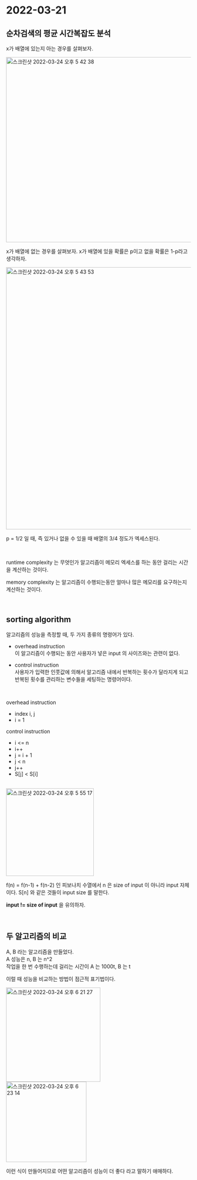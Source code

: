 # 2022-03-21

## 순차검색의 평균 시간복잡도 분석

x가 배열에 있는지 아는 경우를 살펴보자.

<img width="505" alt="스크린샷 2022-03-24 오후 5 42 38" src="https://user-images.githubusercontent.com/67616146/159876880-62e59716-9eee-493c-9e3d-4b677549a1d9.png">

<br/>

x가 배열에 없는 경우를 살펴보자.
x가 배열에 있을 확률은 p이고 없을 확률은 1-p라고 생각하자.

<img width="715" alt="스크린샷 2022-03-24 오후 5 43 53" src="https://user-images.githubusercontent.com/67616146/159877139-2d2dc1bc-fbae-4836-876e-5f983c578689.png">

p = 1/2 일 때, 즉 있거나 없을 수 있을 때 배열의 3/4 정도가 엑세스된다.

<br/>

runtime complexity 는 무엇인가 알고리즘이 메모리 엑세스를 하는 동안 걸리는 시간을 계산하는 것이다.

memory complexity 는 알고리즘이 수행되는동안 얼마나 많은 메모리를 요구하는지 계산하는 것이다.

<br/>

## sorting algorithm

알고리즘의 성능을 측정할 때, 두 가지 종류의 명령어가 있다.

- overhead instruction<br/>
  이 알고리즘이 수행되는 동안 사용자가 넣은 input 의 사이즈와는 관련이 없다.

- control instruction<br/>
  사용자가 입력한 인풋값에 의해서 알고리즘 내에서 반복하는 횟수가 달라지게 되고 반복된 횟수를 관리하는 변수들을 세팅하는 명령어이다.

<br/>

overhead instruction

- index i, j
- i = 1

control instruction

- i <= n
- i++
- j = i + 1
- j < n
- j++
- S[j] < S[i]

<br/>

  <img width="239" alt="스크린샷 2022-03-24 오후 5 55 17" src="https://user-images.githubusercontent.com/67616146/159879197-c6537ccf-cccd-4752-a04d-555cd87c2be2.png">

<br/>

f(n) = f(n-1) + f(n-2) 인 피보나치 수열에서 n 은 size of input 이 아니라 input 자체이다. S[n] 와 같은 것들이 input size 를 말한다.

**input != size of input** 을 유의하자.

<br/>

## 두 알고리즘의 비교

A, B 라는 알고리즘을 만들었다.<br/>
A 성능은 n, B 는 n^2<br/>
작업을 한 번 수행하는데 걸리는 시간이 A 는 1000t, B 는 t

이럴 때 성능을 비교하는 방법이 점근적 표기법이다.

<img width="257" alt="스크린샷 2022-03-24 오후 6 21 27" src="https://user-images.githubusercontent.com/67616146/159884210-172a273b-63c5-4d8b-939b-647f40b179e5.png">

<br/>

<img width="219" alt="스크린샷 2022-03-24 오후 6 23 14" src="https://user-images.githubusercontent.com/67616146/159884589-62ea2235-3049-40df-b637-e6151bc5c5f4.png">

이런 식이 만들어지므로 어떤 알고리즘이 성능이 더 좋다 라고 말하기 애매하다.
